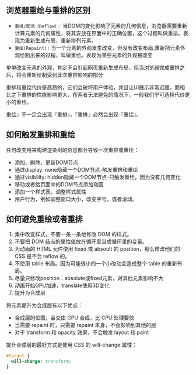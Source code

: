 ## 浏览器重绘与重排的区别

- `重排/回流（Reflow）：` 当DOM的变化影响了元素的几何信息，浏览器需要重新计算元素的几何属性，将其安放在界面中的正确位置，这个过程叫做重排。表现为重新生成布局，重新排列元素。
- `重绘(Repaint):` 当一个元素的外观发生改变，但没有改变布局,重新把元素外观绘制出来的过程，叫做重绘。表现为某些元素的外观被改变

单单改变元素的外观，肯定不会引起网页重新生成布局，但当浏览器完成重排之后，将会重新绘制受到此次重排影响的部分

重排和重绘代价是高昂的，它们会破坏用户体验，并且让UI展示非常迟缓，而相比之下重排的性能影响更大，在两者无法避免的情况下，一般我们宁可选择代价更小的重绘。

重绘』不一定会出现『重排』，『重排』必然会出现『重绘』。


## 如何触发重排和重绘

任何改变用来构建渲染树的信息都会导致一次重排或重绘：

- 添加、删除、更新DOM节点
- 通过display: none隐藏一个DOM节点-触发重排和重绘
- 通过visibility: hidden隐藏一个DOM节点-只触发重绘，因为没有几何变化
- 移动或者给页面中的DOM节点添加动画
- 添加一个样式表，调整样式属性
- 用户行为，例如调整窗口大小，改变字号，或者滚动。

## 如何避免重绘或者重排

1. 集中改变样式，不要一条一条地修改 DOM 的样式。
2. 不要把 DOM 结点的属性值放在循环里当成循环里的变量。
3. 为动画的 HTML 元件使用 fixed 或 absoult 的 position，那么修改他们的 CSS 是不会 reflow 的。
4. 不使用 table 布局。因为可能很小的一个小改动会造成整个 table 的重新布局。
5. 尽量只修改position：absolute或fixed元素，对其他元素影响不大
6. 动画开始GPU加速，translate使用3D变化
7. 提升为合成层

  将元素提升为合成层有以下优点：

  + 合成层的位图，会交由 GPU 合成，比 CPU 处理要快
  + 当需要 repaint 时，只需要 repaint 本身，不会影响到其他的层
  + 对于 transform 和 opacity 效果，不会触发 layout 和 paint

  提升合成层的最好方式是使用 CSS 的 will-change 属性：
  
  ```css
  #target {
    will-change: transform;
  }
  ```
